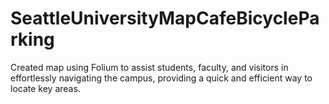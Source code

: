 # SeattleUniversityMapCafeBicycleParking
Created map using Folium to assist students, faculty, and visitors in effortlessly navigating the campus, providing a quick and efficient way to locate key areas.
